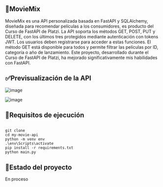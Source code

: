 ## 💜MovieMix
MovieMix es una API personalizada basada en FastAPI y SQLAlchemy, diseñada para recomendar películas a los consumidores, es producto del Curso de FastAPI de Platzi. La API soporta los métodos GET, POST, PUT y DELETE, con los últimos tres protegidos mediante autenticación con tokens JWT. Los usuarios deben registrarse para acceder a estas funciones. El método GET está disponible para todos y permite filtrar las películas por ID, categoría o año de lanzamiento. Este proyecto, desarrollado durante el Curso de FastAPI de Platzi, ha mejorado significativamente mis habilidades con FastAPI.

## ✅Previsualización de la API

![image](https://github.com/mstovarh/moviemix-my-movie-api/assets/107591274/8a5ed8f4-3c23-4d4a-ad2d-d98fea75ebfc)

![image](https://github.com/mstovarh/moviemix-my-movie-api/assets/107591274/8206024f-f685-4e83-ae4a-bee55146bc63)


## 📙Requisitos de ejecución

<code>
git clone
cd my-movie-api
python -m venv env
.\env\Scripts\activate
pip install -r requirements.txt
python main.py
</code>

## 📌Estado del proyecto

En proceso

